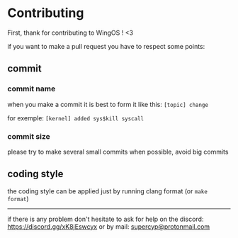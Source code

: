 # Contributing

First, thank for contributing to WingOS !  <3

if you want to make a pull request you have to respect some points:

## commit

### commit name

when you make a commit it is best to form it like this:
`[topic] change`

for exemple:
`[kernel] added sys$kill syscall`

### commit size
please try to make several small commits when possible, avoid big commits

## coding style
the coding style can be applied just by running clang format (or `make format`)

------
if there is any problem don't hesitate to ask for help on the discord: https://discord.gg/xK8jEswcyx
or by mail: supercyp@protonmail.com
